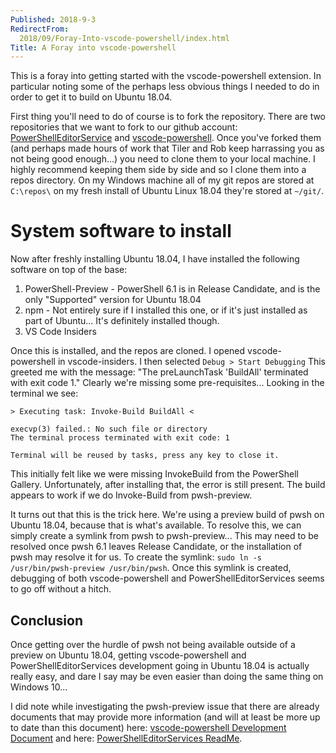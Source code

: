 ```yaml
---
Published: 2018-9-3
RedirectFrom:
  2018/09/Foray-Into-vscode-powershell/index.html
Title: A Foray into vscode-powershell
---
```


This is a foray into getting started with the vscode-powershell extension. In particular noting some of the perhaps less obvious things I needed to do in order to get it to build on Ubuntu 18.04.

<!--more-->

First thing you'll need to do of course is to fork the repository. There are two repositories that we want to fork to our github account: [PowerShellEditorService](https://github.com/PowerShell/PowerShellEditorServices) and [vscode-powershell](https://github.com/PowerShell/vscode-powershell). Once you've forked them (and perhaps made hours of work that Tiler and Rob keep harrassing you as not being good enough...) you need to clone them to your local machine. I highly recommend keeping them side by side and so I clone them into a repos directory. On my Windows machine all of my git repos are stored at `C:\repos\` on my fresh install of Ubuntu Linux 18.04 they're stored at `~/git/`.

# System software to install

Now after freshly installing Ubuntu 18.04, I have installed the following software on top of the base:

1. PowerShell-Preview - PowerShell 6.1 is in Release Candidate, and is the only "Supported" version for Ubuntu 18.04
1. npm - Not entirely sure if I installed this one, or if it's just installed as part of Ubuntu... It's definitely installed though.
1. VS Code Insiders

Once this is installed, and the repos are cloned. I opened vscode-powershell in vscode-insiders. I then selected `Debug > Start Debugging` This greeted me with the message: "The preLaunchTask 'BuildAll' terminated with exit code 1." Clearly we're missing some pre-requisites... Looking in the terminal we see:

```
> Executing task: Invoke-Build BuildAll <

execvp(3) failed.: No such file or directory
The terminal process terminated with exit code: 1

Terminal will be reused by tasks, press any key to close it.
```

This initially felt like we were missing InvokeBuild from the PowerShell Gallery. Unfortunately, after installing that, the error is still present. The build appears to work if we do Invoke-Build from pwsh-preview.

It turns out that this is the trick here. We're using a preview build of pwsh on Ubuntu 18.04, because that is what's available. To resolve this, we can simply create a symlink from pwsh to pwsh-preview... This may need to be resolved once pwsh 6.1 leaves Release Candidate, or the installation of pwsh may resolve it for us. To create the symlink: `sudo ln -s /usr/bin/pwsh-preview /usr/bin/pwsh`. Once this symlink is created, debugging of both vscode-powershell and PowerShellEditorServices seems to go off without a hitch.

## Conclusion

Once getting over the hurdle of pwsh not being available outside of a preview on Ubuntu 18.04, getting vscode-powershell and PowerShellEditorServices development going in Ubuntu 18.04 is actually really easy, and dare I say may be even easier than doing the same thing on Windows 10...

I did note while investigating the pwsh-preview issue that there are already documents that may provide more information (and will at least be more up to date than this document) here: [vscode-powershell Development Document](https://github.com/PowerShell/vscode-powershell/blob/master/docs/development.md) and here: [PowerShellEditorServices ReadMe](https://github.com/PowerShell/PowerShellEditorServices#development).
